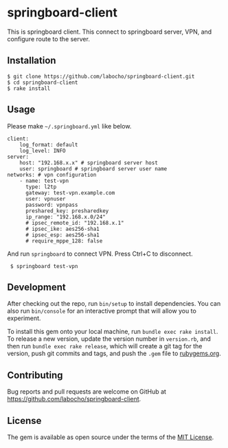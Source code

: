 # springboard-client

This is springboard client. This connect to springboard server, VPN, and configure route to the server.

## Installation

    $ git clone https://github.com/labocho/springboard-client.git
    $ cd springboard-client
    $ rake install

## Usage

Please make `~/.springboard.yml` like below.

    client:
        log_format: default
        log_level: INFO
    server:
        host: "192.168.x.x" # springboard server host
        user: springboard # springboard server user name
    networks: # vpn configuration
        - name: test-vpn
          type: l2tp
          gateway: test-vpn.example.com
          user: vpnuser
          password: vpnpass
          preshared_key: presharedkey
          ip_range: "192.168.x.0/24"
          # ipsec_remote_id: "192.168.x.1"
          # ipsec_ike: aes256-sha1
          # ipsec_esp: aes256-sha1
          # require_mppe_128: false

And run `springboard` to connect VPN. Press Ctrl+C to disconnect.

     $ springboard test-vpn

## Development

After checking out the repo, run `bin/setup` to install dependencies. You can also run `bin/console` for an interactive prompt that will allow you to experiment.

To install this gem onto your local machine, run `bundle exec rake install`. To release a new version, update the version number in `version.rb`, and then run `bundle exec rake release`, which will create a git tag for the version, push git commits and tags, and push the `.gem` file to [rubygems.org](https://rubygems.org).

## Contributing

Bug reports and pull requests are welcome on GitHub at https://github.com/labocho/springboard-client.

## License

The gem is available as open source under the terms of the [MIT License](https://opensource.org/licenses/MIT).
